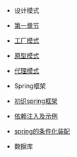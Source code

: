 - 设计模式

- [第一章节](desgin-pattern/Java面试必备：手写单例模式.md)
- [工厂模式](desgin-pattern/工厂模式超详解（代码示例）.md)
- [原型模式](desgin-pattern/设计模式之原型模式.md)
- [代理模式](desgin-pattern/设计模式之代理模式.md)

- Spring框架

- [初识spring框架](spring/【10分钟学Spring】：（一）初识Spring框架.md)
- [依赖注入及示例](spring/【10分钟学Spring】：（二）一文搞懂spring依赖注入（DI）.md)
- [spring的条件化装配](spring/【10分钟学Spring】：（三）你了解spring的高级装配吗_条件化装配bean.md)

- 数据库
